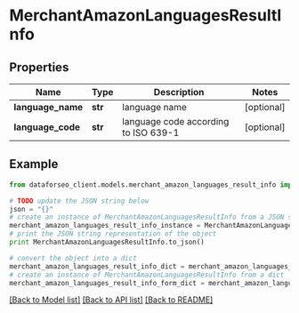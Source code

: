 # MerchantAmazonLanguagesResultInfo


## Properties

Name | Type | Description | Notes
------------ | ------------- | ------------- | -------------
**language_name** | **str** | language name | [optional] 
**language_code** | **str** | language code according to ISO 639-1 | [optional] 

## Example

```python
from dataforseo_client.models.merchant_amazon_languages_result_info import MerchantAmazonLanguagesResultInfo

# TODO update the JSON string below
json = "{}"
# create an instance of MerchantAmazonLanguagesResultInfo from a JSON string
merchant_amazon_languages_result_info_instance = MerchantAmazonLanguagesResultInfo.from_json(json)
# print the JSON string representation of the object
print MerchantAmazonLanguagesResultInfo.to_json()

# convert the object into a dict
merchant_amazon_languages_result_info_dict = merchant_amazon_languages_result_info_instance.to_dict()
# create an instance of MerchantAmazonLanguagesResultInfo from a dict
merchant_amazon_languages_result_info_form_dict = merchant_amazon_languages_result_info.from_dict(merchant_amazon_languages_result_info_dict)
```
[[Back to Model list]](../README.md#documentation-for-models) [[Back to API list]](../README.md#documentation-for-api-endpoints) [[Back to README]](../README.md)


